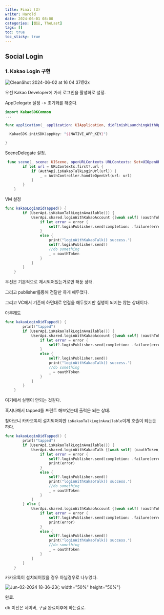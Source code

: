 ```yaml
---
title: Final (3)
writer: Harold
date: 2024-06-01 08:00
categories: [캠프, TheLast]
tags: []
toc: true
toc_sticky: true
---
```


## Social Login

### 1. Kakao Login 구현 

![CleanShot 2024-06-02 at 16 04 37@2x](https://github.com/Haroldfromk/haroldfromk.github.io/assets/97341336/c37cfb79-ee92-43fa-af53-c9be264ba5d3)

우선 Kakao Developer에 가서 로그인을 활성화로 설정.

AppDelegate 설정 -> 초기화를 해준다.

```swift
import KakaoSDKCommon
...

func application(_ application: UIApplication, didFinishLaunchingWithOptions launchOptions: [UIApplication.LaunchOptionsKey: Any]?) -> Bool {

  KakaoSDK.initSDK(appKey: "${NATIVE_APP_KEY}")

}
```

SceneDelegate 설정.

```swift
 func scene(_ scene: UIScene, openURLContexts URLContexts: Set<UIOpenURLContext>) {
        if let url = URLContexts.first?.url {
            if (AuthApi.isKakaoTalkLoginUrl(url)) {
                _ = AuthController.handleOpenUrl(url: url)
            }
        }
    }
```

VM 설정

```swift
func kakaoLoginDidTapped() {
        if (UserApi.isKakaoTalkLoginAvailable()) {
            UserApi.shared.loginWithKakaoAccount {[weak self] (oauthToken, error) in
                if let error = error {
                    self?.loginPublisher.send(completion: .failure(error))
                }
                else {
                    print("loginWithKakaoTalk() success.")
                    self?.loginPublisher.send()
                    //do something
                    _ = oauthToken
                }
            }
        }
    }
```

우선은 기본적으로 제시되어있는거로만 해둔 상태.

그리고 publisher를통해 전달만 하게 해두었다.

그리고 VC에서 기존에 하던대로 연결을 해두었지만 실행이 되지는 않는 상태이다.

아무래도

```swift
func kakaoLoginDidTapped() {
        print("tapped")
        if (UserApi.isKakaoTalkLoginAvailable()) {
            UserApi.shared.loginWithKakaoAccount {[weak self] (oauthToken, error) in
                if let error = error {
                    self?.loginPublisher.send(completion: .failure(error))
                }
                else {
                    self?.loginPublisher.send()
                    print("loginWithKakaoTalk() success.")
                    //do something
                    _ = oauthToken
                }
            }
        }
    }
```

여기에서 실행이 안되는 것같다.

혹시나해서 tapped를 프린트 해보았는데 출력은 되는 상태.

찾아보니 카카오톡이 설치되어야만 `isKakaoTalkLoginAvailable`이게 호출이 되는듯하다.

```swift
func kakaoLoginDidTapped() {
        print("tapped")
        if (UserApi.isKakaoTalkLoginAvailable()) {
            UserApi.shared.loginWithKakaoTalk {[weak self] (oauthToken, error) in
                if let error = error {
                    self?.loginPublisher.send(completion: .failure(error))
                    print(error)
                }
                else {
                    self?.loginPublisher.send()
                    print("loginWithKakaoTalk() success.")
                    //do something
                    _ = oauthToken
                }
            }
        } else {
            UserApi.shared.loginWithKakaoAccount {[weak self] (oauthToken, error) in
                if let error = error {
                    self?.loginPublisher.send(completion: .failure(error))
                    print(error)
                }
                else {
                    self?.loginPublisher.send()
                    print("loginWithKakaoTalk() success.")
                    //do something
                    _ = oauthToken
                }
            }
        }
    }
```

카카오톡이 설치되어있을 경우 아닐경우로 나누었다.

![Jun-02-2024 18-36-23](https://github.com/Haroldfromk/haroldfromk.github.io/assets/97341336/7073eaf4-0e56-427b-a618-309b0f2f0dbb){: width="50%" height="50%"} 


완료.

db 이전은 네이버, 구글 완료이후에 하는걸로.